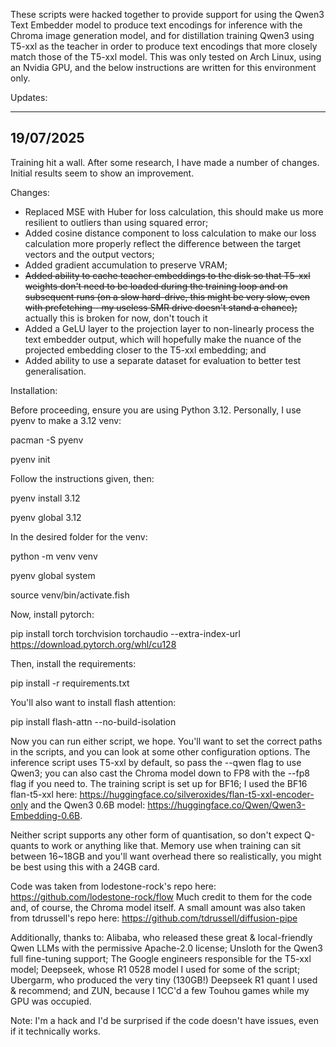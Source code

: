 These scripts were hacked together to provide support for using the Qwen3 Text Embedder model to produce text encodings for inference with the Chroma image generation model, and for distillation training Qwen3 using T5-xxl as the teacher in order to produce text encodings that more closely match those of the T5-xxl model. This was only tested on Arch Linux, using an Nvidia GPU, and the below instructions are written for this environment only.

Updates:

---
19/07/2025
---

Training hit a wall. After some research, I have made a number of changes. Initial results seem to show an improvement. 

Changes:

- Replaced MSE with Huber for loss calculation, this should make us more resilient to outliers than using squared error;
- Added cosine distance component to loss calculation to make our loss calculation more properly reflect the difference between the target vectors and the output vectors;
- Added gradient accumulation to preserve VRAM;
- ~~Added ability to cache teacher embeddings to the disk so that T5-xxl weights don't need to be loaded during the training loop and on subsequent runs (on a slow hard-drive, this might be very slow, even with prefetching - my useless SMR drive doesn't stand a chance);~~ actually this is broken for now, don't touch it
- Added a GeLU layer to the projection layer to non-linearly process the text embedder output, which will hopefully make the nuance of the projected embedding closer to the T5-xxl embedding; and
- Added ability to use a separate dataset for evaluation to better test generalisation.

Installation:

Before proceeding, ensure you are using Python 3.12. Personally, I use pyenv to make a 3.12 venv:

pacman -S pyenv

pyenv init

Follow the instructions given, then:

pyenv install 3.12

pyenv global 3.12

In the desired folder for the venv:

python -m venv venv

pyenv global system

source venv/bin/activate.fish

Now, install pytorch:

pip install torch torchvision torchaudio --extra-index-url https://download.pytorch.org/whl/cu128

Then, install the requirements:

pip install -r requirements.txt

You'll also want to install flash attention:

pip install flash-attn --no-build-isolation

Now you can run either script, we hope. You'll want to set the correct paths in the scripts, and you can look at some other configuration options. The inference script uses T5-xxl by default, so pass the --qwen flag to use Qwen3; you can also cast the Chroma model down to FP8 with the --fp8 flag if you need to. The training script is set up for BF16; I used the BF16 flan-t5-xxl here: https://huggingface.co/silveroxides/flan-t5-xxl-encoder-only and the Qwen3 0.6B model: https://huggingface.co/Qwen/Qwen3-Embedding-0.6B.

Neither script supports any other form of quantisation, so don't expect Q-quants to work or anything like that. Memory use when training can sit between 16~18GB and you'll want overhead there so realistically, you might be best using this with a 24GB card.

Code was taken from lodestone-rock's repo here: https://github.com/lodestone-rock/flow
Much credit to them for the code and, of course, the Chroma model itself.
A small amount was also taken from tdrussell's repo here: https://github.com/tdrussell/diffusion-pipe

Additionally, thanks to: 
Alibaba, who released these great & local-friendly Qwen LLMs with the permissive Apache-2.0 license;
Unsloth for the Qwen3 full fine-tuning support;
The Google engineers responsible for the T5-xxl model;
Deepseek, whose R1 0528 model I used for some of the script;
Ubergarm, who produced the very tiny (130GB!) Deepseek R1 quant I used & recommend; and
ZUN, because I 1CC'd a few Touhou games while my GPU was occupied.

Note: I'm a hack and I'd be surprised if the code doesn't have issues, even if it technically works.
